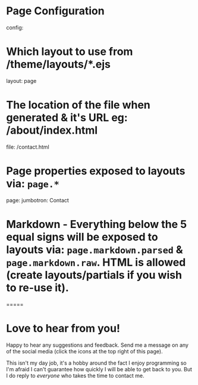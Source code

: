 
# Page Configuration
config: 
  # Which layout to use from /theme/layouts/*.ejs
  layout: page
  # The location of the file when generated & it's URL eg: /about/index.html
  file: /contact.html

# Page properties exposed to layouts via: `page.*`
page: 
  jumbotron: Contact

# Markdown - Everything below the 5 equal signs will be exposed to layouts via: `page.markdown.parsed` & `page.markdown.raw`. HTML is allowed (create layouts/partials if you wish to re-use it).

=====

# Love to hear from you!

Happy to hear any suggestions and feedback. Send me a message on any of the social media (click the icons at the top right of this page).

This isn't my day job, it's a hobby around the fact I enjoy programming so I'm afraid I can't guarantee how quickly I will be able to get back to you. But I do reply to _everyone_ who takes the time to contact me.